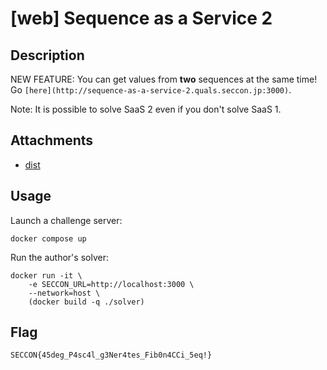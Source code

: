 # [web] Sequence as a Service 2

## Description

NEW FEATURE: You can get values from **two** sequences at the same time! Go `[here](http://sequence-as-a-service-2.quals.seccon.jp:3000)`.

Note: It is possible to solve SaaS 2 even if you don't solve SaaS 1.

## Attachments

- [dist](files/dist)

## Usage

Launch a challenge server:

```
docker compose up
```

Run the author's solver:

```
docker run -it \
    -e SECCON_URL=http://localhost:3000 \
    --network=host \
    (docker build -q ./solver)
```

## Flag

```
SECCON{45deg_P4sc4l_g3Ner4tes_Fib0n4CCi_5eq!}
```
